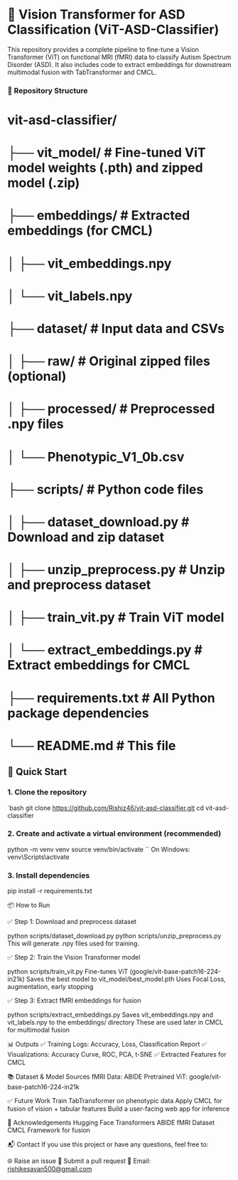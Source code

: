# 🧠 Vision Transformer for ASD Classification (ViT-ASD-Classifier)

This repository provides a complete pipeline to fine-tune a Vision Transformer (ViT) on functional MRI (fMRI) data to classify Autism Spectrum Disorder (ASD). It also includes code to extract embeddings for downstream multimodal fusion with TabTransformer and CMCL.

### 📁 Repository Structure
# vit-asd-classifier/
# ├── vit_model/ # Fine-tuned ViT model weights (.pth) and zipped model (.zip)
# ├── embeddings/ # Extracted embeddings (for CMCL)
# │ ├── vit_embeddings.npy
# │ └── vit_labels.npy
# ├── dataset/ # Input data and CSVs
# │ ├── raw/ # Original zipped files (optional)
# │ ├── processed/ # Preprocessed .npy files
# │ └── Phenotypic_V1_0b.csv
# ├── scripts/ # Python code files
# │ ├── dataset_download.py # Download and zip dataset
# │ ├── unzip_preprocess.py # Unzip and preprocess dataset
# │ ├── train_vit.py # Train ViT model
# │ └── extract_embeddings.py # Extract embeddings for CMCL
# ├── requirements.txt # All Python package dependencies
# └── README.md # This file

## 🚀 Quick Start

### 1. Clone the repository
`bash
git clone https://github.com/Rishiz46/vit-asd-classifier.git
cd vit-asd-classifier

### 2. Create and activate a virtual environment (recommended)
python -m venv venv
source venv/bin/activate  `` On Windows: venv\Scripts\activate

### 3. Install dependencies
pip install -r requirements.txt

📦 How to Run

✅ Step 1: Download and preprocess dataset

python scripts/dataset_download.py
python scripts/unzip_preprocess.py
This will generate .npy files used for training.

✅ Step 2: Train the Vision Transformer model

python scripts/train_vit.py
Fine-tunes ViT (google/vit-base-patch16-224-in21k)
Saves the best model to vit_model/best_model.pth
Uses Focal Loss, augmentation, early stopping

✅ Step 3: Extract fMRI embeddings for fusion

python scripts/extract_embeddings.py
Saves vit_embeddings.npy and vit_labels.npy to the embeddings/ directory
These are used later in CMCL for multimodal fusion

📊 Outputs
✅ Training Logs: Accuracy, Loss, Classification Report
✅ Visualizations: Accuracy Curve, ROC, PCA, t-SNE
✅ Extracted Features for CMCL

📚 Dataset & Model Sources
fMRI Data: ABIDE
Pretrained ViT: google/vit-base-patch16-224-in21k

✅ Future Work
 Train TabTransformer on phenotypic data
 Apply CMCL for fusion of vision + tabular features
 Build a user-facing web app for inference

🤝 Acknowledgements
Hugging Face Transformers
ABIDE fMRI Dataset
CMCL Framework for fusion

📬 Contact
If you use this project or have any questions, feel free to:

🌐 Raise an issue
💬 Submit a pull request
📩 Email: rishikesavan500@gmail.com
